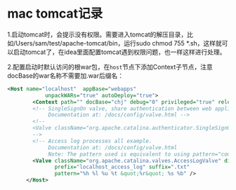 # mac tomcat记录

1.启动tomcat时，会提示没有权限。需要进入tomcat的解压目录，比如/Users/sam/test/apache-tomcat/bin，运行sudo chmod 755 *.sh，这样就可以启动tomcat了，在idea里面配置tomcat遇到权限问题，也一样这样进行处理。 

2.配置启动时默认访问的根war包，在`host`节点下添加Context子节点，注意docBase的war名称不需要加.war后缀名：
```xml
<Host name="localhost"  appBase="webapps"
            unpackWARs="true" autoDeploy="true">
        <Context path="" docBase="chj" debug="0" privileged="true" reloadable="true" />
        <!-- SingleSignOn valve, share authentication between web applications
             Documentation at: /docs/config/valve.html -->
        <!--
        <Valve className="org.apache.catalina.authenticator.SingleSignOn" />
        -->
        <!-- Access log processes all example.
             Documentation at: /docs/config/valve.html
             Note: The pattern used is equivalent to using pattern="common" -->
        <Valve className="org.apache.catalina.valves.AccessLogValve" directory="logs"
               prefix="localhost_access_log" suffix=".txt"
               pattern="%h %l %u %t &quot;%r&quot; %s %b" />
      </Host>
```
